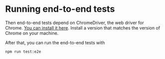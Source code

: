 # Running end-to-end tests

Then end-to-end tests depend on ChromeDriver, the web driver for Chrome.  [You can install it here](http://chromedriver.chromium.org/downloads).  Install a version that matches the version of Chrome on your machine.

After that, you can run the end-to-end tests with

```bash
npm run test:e2e
```

